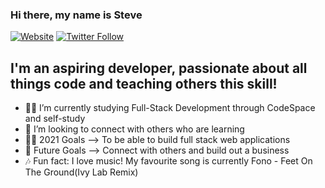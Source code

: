 ### Hi there, my name is Steve 

[![Website](https://img.shields.io/website?down_color=red&down_message=Offline%20%3A%28&label=SteveOCodes&up_color=green&up_message=Online&url=https%3A%2F%2Fsteveocodes.github.io%2F)](https://steveocodes.github.io/)
[![Twitter Follow](https://img.shields.io/twitter/follow/SteveO_Codes?label=Twitter&style=social)](https://twitter.com/SteveO_Codes)

## I'm an aspiring developer, passionate about all things code and teaching others this skill!

- 👩‍💻 I’m currently studying Full-Stack Development through CodeSpace and self-study
- 👋 I’m looking to connect with others who are learning
- 👨‍🎓 2021 Goals --> To be able to build full stack web applications
- 🤝 Future Goals --> Connect with others and build out a business
- 🎶 Fun fact: I love music! My favourite song is currently Fono - Feet On The Ground(Ivy Lab Remix)

<br />
<br />
